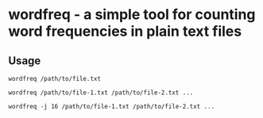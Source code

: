 # wordfreq - a simple tool for counting word frequencies in plain text files

## Usage

~~~
wordfreq /path/to/file.txt
~~~ 

~~~
wordfreq /path/to/file-1.txt /path/to/file-2.txt ...
~~~

~~~
wordfreq -j 16 /path/to/file-1.txt /path/to/file-2.txt ...
~~~

